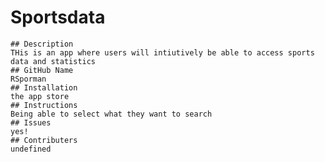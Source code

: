 # Sportsdata
    ## Description
    THis is an app where users will intiutively be able to access sports data and statistics
    ## GitHub Name
    RSporman
    ## Installation
    the app store
    ## Instructions
    Being able to select what they want to search
    ## Issues
    yes!
    ## Contributers
    undefined
  